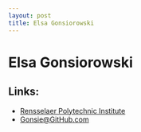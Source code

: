 ```yaml
---
layout: post
title: Elsa Gonsiorowski
---
```


# Elsa Gonsiorowski

## Links: 
- [Rensselaer Polytechnic Institute](http://rpi.edu)
- [Gonsie@GitHub.com](http://github.com/gonsie)